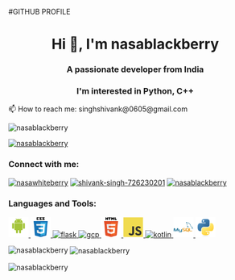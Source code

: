 #GITHUB PROFILE 
<h1 align="center">Hi 👋, I'm nasablackberry</h1>
<h3 align="center">A passionate developer from India</h3>
<h3 align="center">I'm interested in Python, C++ </h3>
📫 How to reach me: singhshivank@0605@gmail.com

<p align="left"> <img src="https://komarev.com/ghpvc/?username=nasablackberry&label=Profile%20views&color=0e75b6&style=flat" alt="nasablackberry" /> </p>

<p align="left"> <a href="https://github.com/ryo-ma/github-profile-trophy"><img src="https://github-profile-trophy.vercel.app/?username=nasablackberry" alt="nasablackberry" /></a> </p>


<h3 align="left">Connect with me:</h3>
<p align="left">
<a href="https://twitter.com/nasawhiteberry" target="blank"><img align="center" src="https://raw.githubusercontent.com/rahuldkjain/github-profile-readme-generator/master/src/images/icons/Social/twitter.svg" alt="nasawhiteberry" height="30" width="40" /></a>
<a href="https://linkedin.com/in/shivank-singh-726230201" target="blank"><img align="center" src="https://raw.githubusercontent.com/rahuldkjain/github-profile-readme-generator/master/src/images/icons/Social/linked-in-alt.svg" alt="shivank-singh-726230201" height="30" width="40" /></a>
<a href="https://instagram.com/nasablackberry" target="blank"><img align="center" src="https://raw.githubusercontent.com/rahuldkjain/github-profile-readme-generator/master/src/images/icons/Social/instagram.svg" alt="nasablackberry" height="30" width="40" /></a>
</p>

<h3 align="left">Languages and Tools:</h3>
<p align="left"> <a href="https://developer.android.com" target="_blank"> <img src="https://raw.githubusercontent.com/devicons/devicon/master/icons/android/android-original-wordmark.svg" alt="android" width="40" height="40"/> </a> <a href="https://www.w3schools.com/css/" target="_blank"> <img src="https://raw.githubusercontent.com/devicons/devicon/master/icons/css3/css3-original-wordmark.svg" alt="css3" width="40" height="40"/> </a> <a href="https://flask.palletsprojects.com/" target="_blank"> <img src="https://www.vectorlogo.zone/logos/pocoo_flask/pocoo_flask-icon.svg" alt="flask" width="40" height="40"/> </a> <a href="https://cloud.google.com" target="_blank"> <img src="https://www.vectorlogo.zone/logos/google_cloud/google_cloud-icon.svg" alt="gcp" width="40" height="40"/> </a> <a href="https://www.w3.org/html/" target="_blank"> <img src="https://raw.githubusercontent.com/devicons/devicon/master/icons/html5/html5-original-wordmark.svg" alt="html5" width="40" height="40"/> </a> <a href="https://developer.mozilla.org/en-US/docs/Web/JavaScript" target="_blank"> <img src="https://raw.githubusercontent.com/devicons/devicon/master/icons/javascript/javascript-original.svg" alt="javascript" width="40" height="40"/> </a> <a href="https://kotlinlang.org" target="_blank"> <img src="https://www.vectorlogo.zone/logos/kotlinlang/kotlinlang-icon.svg" alt="kotlin" width="40" height="40"/> </a> <a href="https://www.mysql.com/" target="_blank"> <img src="https://raw.githubusercontent.com/devicons/devicon/master/icons/mysql/mysql-original-wordmark.svg" alt="mysql" width="40" height="40"/> </a> <a href="https://www.python.org" target="_blank"> <img src="https://raw.githubusercontent.com/devicons/devicon/master/icons/python/python-original.svg" alt="python" width="40" height="40"/> </a> </p>

<p><img align="left" src="https://github-readme-stats.vercel.app/api/top-langs?username=nasablackberry&show_icons=true&locale=en&layout=compact" alt="nasablackberry" /></p>

<p>&nbsp;<img align="center" src="https://github-readme-stats.vercel.app/api?username=nasablackberry&show_icons=true&locale=en" alt="nasablackberry" /></p>

<p><img align="center" src="https://github-readme-streak-stats.herokuapp.com/?user=nasablackberry&" alt="nasablackberry" /></p>
